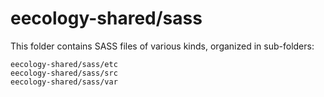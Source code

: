 # eecology-shared/sass

This folder contains SASS files of various kinds, organized in sub-folders:

    eecology-shared/sass/etc
    eecology-shared/sass/src
    eecology-shared/sass/var
